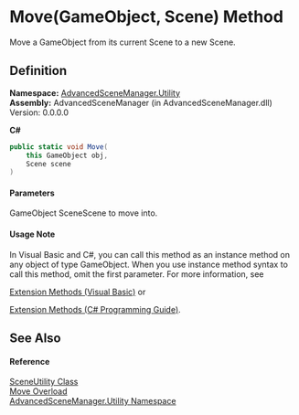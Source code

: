 # Move(GameObject, Scene) Method

Move a GameObject from its current Scene to a new Scene.

## Definition

**Namespace:** [AdvancedSceneManager.Utility](N_AdvancedSceneManager_Utility.md)\
**Assembly:** AdvancedSceneManager (in AdvancedSceneManager.dll) Version: 0.0.0.0

**C#**

```c#
public static void Move(
	this GameObject obj,
	Scene scene
)
```

#### Parameters

&#x20; GameObject   SceneScene to move into.

#### Usage Note

In Visual Basic and C#, you can call this method as an instance method on any object of type GameObject. When you use instance method syntax to call this method, omit the first parameter. For more information, see

[Extension Methods (Visual Basic)](https://docs.microsoft.com/dotnet/visual-basic/programming-guide/language-features/procedures/extension-methods) or

[Extension Methods (C# Programming Guide)](https://docs.microsoft.com/dotnet/csharp/programming-guide/classes-and-structs/extension-methods).

## See Also

#### Reference

[SceneUtility Class](T_AdvancedSceneManager_Utility_SceneUtility.md)\
[Move Overload](Overload_AdvancedSceneManager_Utility_SceneUtility_Move.md)\
[AdvancedSceneManager.Utility Namespace](N_AdvancedSceneManager_Utility.md)
